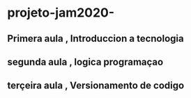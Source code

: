 # projeto-jam2020-

## Primera aula , Introduccion a tecnologia 

## segunda aula , logica programaçao

## terçeira aula , Versionamento de codigo 